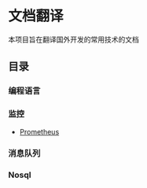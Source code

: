 # 文档翻译

本项目旨在翻译国外开发的常用技术的文档

## 目录

### 编程语言


### 监控

* [Prometheus](./prometheus/README.md)

### 消息队列


### Nosql
